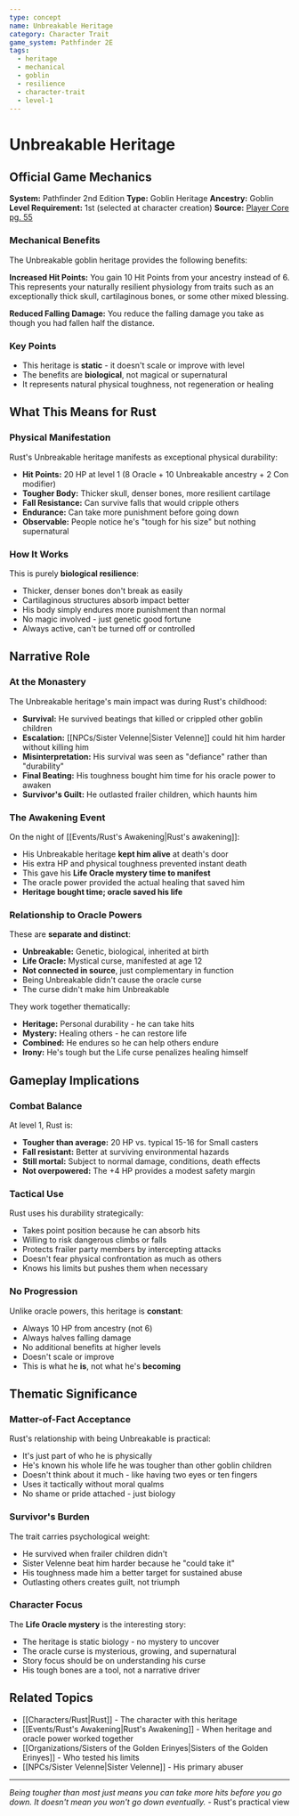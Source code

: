 ```yaml
---
type: concept
name: Unbreakable Heritage
category: Character Trait
game_system: Pathfinder 2E
tags:
  - heritage
  - mechanical
  - goblin
  - resilience
  - character-trait
  - level-1
---
```


# Unbreakable Heritage

## Official Game Mechanics

**System:** Pathfinder 2nd Edition
**Type:** Goblin Heritage
**Ancestry:** Goblin
**Level Requirement:** 1st (selected at character creation)
**Source:** [Player Core pg. 55](https://2e.aonprd.com/Heritages.aspx?ID=254)

### Mechanical Benefits

The Unbreakable goblin heritage provides the following benefits:

**Increased Hit Points:** You gain 10 Hit Points from your ancestry instead of 6. This represents your naturally resilient physiology from traits such as an exceptionally thick skull, cartilaginous bones, or some other mixed blessing.

**Reduced Falling Damage:** You reduce the falling damage you take as though you had fallen half the distance.

### Key Points
- This heritage is **static** - it doesn't scale or improve with level
- The benefits are **biological**, not magical or supernatural
- It represents natural physical toughness, not regeneration or healing

## What This Means for Rust

### Physical Manifestation
Rust's Unbreakable heritage manifests as exceptional physical durability:
- **Hit Points:** 20 HP at level 1 (8 Oracle + 10 Unbreakable ancestry + 2 Con modifier)
- **Tougher Body:** Thicker skull, denser bones, more resilient cartilage
- **Fall Resistance:** Can survive falls that would cripple others
- **Endurance:** Can take more punishment before going down
- **Observable:** People notice he's "tough for his size" but nothing supernatural

### How It Works
This is purely **biological resilience**:
- Thicker, denser bones don't break as easily
- Cartilaginous structures absorb impact better
- His body simply endures more punishment than normal
- No magic involved - just genetic good fortune
- Always active, can't be turned off or controlled

## Narrative Role

### At the Monastery
The Unbreakable heritage's main impact was during Rust's childhood:
- **Survival:** He survived beatings that killed or crippled other goblin children
- **Escalation:** [[NPCs/Sister Velenne|Sister Velenne]] could hit him harder without killing him
- **Misinterpretation:** His survival was seen as "defiance" rather than "durability"
- **Final Beating:** His toughness bought him time for his oracle power to awaken
- **Survivor's Guilt:** He outlasted frailer children, which haunts him

### The Awakening Event
On the night of [[Events/Rust's Awakening|Rust's awakening]]:
- His Unbreakable heritage **kept him alive** at death's door
- His extra HP and physical toughness prevented instant death
- This gave his **Life Oracle mystery time to manifest**
- The oracle power provided the actual healing that saved him
- **Heritage bought time; oracle saved his life**

### Relationship to Oracle Powers
These are **separate and distinct**:
- **Unbreakable:** Genetic, biological, inherited at birth
- **Life Oracle:** Mystical curse, manifested at age 12
- **Not connected in source**, just complementary in function
- Being Unbreakable didn't cause the oracle curse
- The curse didn't make him Unbreakable

They work together thematically:
- **Heritage:** Personal durability - he can take hits
- **Mystery:** Healing others - he can restore life
- **Combined:** He endures so he can help others endure
- **Irony:** He's tough but the Life curse penalizes healing himself

## Gameplay Implications

### Combat Balance
At level 1, Rust is:
- **Tougher than average:** 20 HP vs. typical 15-16 for Small casters
- **Fall resistant:** Better at surviving environmental hazards
- **Still mortal:** Subject to normal damage, conditions, death effects
- **Not overpowered:** The +4 HP provides a modest safety margin

### Tactical Use
Rust uses his durability strategically:
- Takes point position because he can absorb hits
- Willing to risk dangerous climbs or falls
- Protects frailer party members by intercepting attacks
- Doesn't fear physical confrontation as much as others
- Knows his limits but pushes them when necessary

### No Progression
Unlike oracle powers, this heritage is **constant**:
- Always 10 HP from ancestry (not 6)
- Always halves falling damage
- No additional benefits at higher levels
- Doesn't scale or improve
- This is what he **is**, not what he's **becoming**

## Thematic Significance

### Matter-of-Fact Acceptance
Rust's relationship with being Unbreakable is practical:
- It's just part of who he is physically
- He's known his whole life he was tougher than other goblin children
- Doesn't think about it much - like having two eyes or ten fingers
- Uses it tactically without moral qualms
- No shame or pride attached - just biology

### Survivor's Burden
The trait carries psychological weight:
- He survived when frailer children didn't
- Sister Velenne beat him harder because he "could take it"
- His toughness made him a better target for sustained abuse
- Outlasting others creates guilt, not triumph

### Character Focus
The **Life Oracle mystery** is the interesting story:
- The heritage is static biology - no mystery to uncover
- The oracle curse is mysterious, growing, and supernatural
- Story focus should be on understanding his curse
- His tough bones are a tool, not a narrative driver

## Related Topics
- [[Characters/Rust|Rust]] - The character with this heritage
- [[Events/Rust's Awakening|Rust's Awakening]] - When heritage and oracle power worked together
- [[Organizations/Sisters of the Golden Erinyes|Sisters of the Golden Erinyes]] - Who tested his limits
- [[NPCs/Sister Velenne|Sister Velenne]] - His primary abuser

---
*Being tougher than most just means you can take more hits before you go down. It doesn't mean you won't go down eventually.* - Rust's practical view
